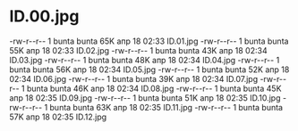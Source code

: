 # ID.00.jpg
-rw-r--r-- 1 bunta bunta 65K апр 18 02:33 ID.01.jpg
-rw-r--r-- 1 bunta bunta 55K апр 18 02:33 ID.02.jpg
-rw-r--r-- 1 bunta bunta 43K апр 18 02:34 ID.03.jpg
-rw-r--r-- 1 bunta bunta 48K апр 18 02:34 ID.04.jpg
-rw-r--r-- 1 bunta bunta 56K апр 18 02:34 ID.05.jpg
-rw-r--r-- 1 bunta bunta 52K апр 18 02:34 ID.06.jpg
-rw-r--r-- 1 bunta bunta 39K апр 18 02:34 ID.07.jpg
-rw-r--r-- 1 bunta bunta 46K апр 18 02:34 ID.08.jpg
-rw-r--r-- 1 bunta bunta 45K апр 18 02:35 ID.09.jpg
-rw-r--r-- 1 bunta bunta 51K апр 18 02:35 ID.10.jpg
-rw-r--r-- 1 bunta bunta 63K апр 18 02:35 ID.11.jpg
-rw-r--r-- 1 bunta bunta 57K апр 18 02:35 ID.12.jpg
